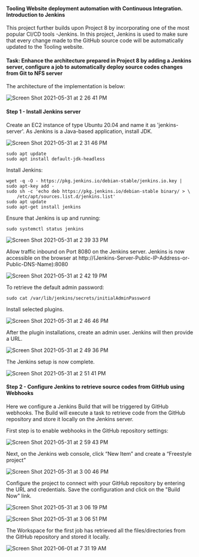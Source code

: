 #### Tooling Website deployment automation with Continuous Integration. Introduction to Jenkins

This project further builds upon Project 8 by incorporating one of the most popular CI/CD tools -Jenkins. In this project, Jenkins is used to make sure that every change made to the GitHub source code will be automatically updated to the Tooling website.

#### Task: Enhance the architecture prepared in Project 8 by adding a Jenkins server, configure a job to automatically deploy source codes changes from Git to NFS server

The architecture of the implementation is below:

![Screen Shot 2021-05-31 at 2 26 41 PM](https://user-images.githubusercontent.com/44268796/120229948-46f0ef80-c21c-11eb-9581-1eaee63823b8.png)


#### Step 1 - Install Jenkins server

Create an EC2 instance of type Ubuntu 20.04 and name it as 'jenkins-server'. As Jenkins is a Java-based application, install JDK.

![Screen Shot 2021-05-31 at 2 31 46 PM](https://user-images.githubusercontent.com/44268796/120230264-ef9f4f00-c21c-11eb-84ed-3c32e71a5bc5.png)


```
sudo apt update
sudo apt install default-jdk-headless
```
Install Jenkins:
```
wget -q -O - https://pkg.jenkins.io/debian-stable/jenkins.io.key | sudo apt-key add -
sudo sh -c 'echo deb https://pkg.jenkins.io/debian-stable binary/ > \
    /etc/apt/sources.list.d/jenkins.list'
sudo apt update
sudo apt-get install jenkins
```
Ensure that Jenkins is up and running:
```
sudo systemctl status jenkins
```

![Screen Shot 2021-05-31 at 2 39 33 PM](https://user-images.githubusercontent.com/44268796/120230768-05f9da80-c21e-11eb-83bf-82f782efded0.png)


Allow traffic inbound on Port 8080 on the Jenkins server. Jenkins is now accessible on the browser at http://(Jenkins-Server-Public-IP-Address-or-Public-DNS-Name):8080
    
![Screen Shot 2021-05-31 at 2 42 19 PM](https://user-images.githubusercontent.com/44268796/120230977-69840800-c21e-11eb-8861-bc203d5aa0a2.png)
    
 To retrieve the default admin password:
 ```
 sudo cat /var/lib/jenkins/secrets/initialAdminPassword
 ```
 
  Install selected plugins. 
 
 ![Screen Shot 2021-05-31 at 2 46 46 PM](https://user-images.githubusercontent.com/44268796/120231262-09419600-c21f-11eb-8bac-d23d036beab5.png)
 
After the plugin installations, create an admin user. Jenkins will then provide a URL.

![Screen Shot 2021-05-31 at 2 49 36 PM](https://user-images.githubusercontent.com/44268796/120231450-6dfcf080-c21f-11eb-9dda-6a590e7d2df9.png)


The Jenkins setup is now complete.

![Screen Shot 2021-05-31 at 2 51 41 PM](https://user-images.githubusercontent.com/44268796/120231594-b87e6d00-c21f-11eb-8f08-9d55feea32ae.png)


#### Step 2 - Configure Jenkins to retrieve source codes from GitHub using Webhooks
 
 Here we configure a Jenkins Build that will be triggered by GitHub webhooks. The Build will execute a task to retrieve code from the GitHub repository and store it locally on the Jenkins server. 
 
First step is to enable webhooks in the GitHub repository settings: 

![Screen Shot 2021-05-31 at 2 59 43 PM](https://user-images.githubusercontent.com/44268796/120315514-72bab680-c2aa-11eb-8ecf-094434a49fbb.png)


Next, on the Jenkins web console, click “New Item” and create a “Freestyle project”

![Screen Shot 2021-05-31 at 3 00 46 PM](https://user-images.githubusercontent.com/44268796/120315725-a8f83600-c2aa-11eb-8450-62ae2cf0f3a5.png)


Configure the project to connect with your GitHub repository by entering the URL and credentials. Save the configuration and click on the "Build Now" link. 


![Screen Shot 2021-05-31 at 3 06 19 PM](https://user-images.githubusercontent.com/44268796/120315874-ce853f80-c2aa-11eb-83d9-09d0e42185ca.png)



![Screen Shot 2021-05-31 at 3 06 51 PM](https://user-images.githubusercontent.com/44268796/120315886-d1803000-c2aa-11eb-8ca1-f534e6f1fdd8.png)


The Workspace for the first job has retrieved all the files/directories from the GitHub repository and stored it locally.

![Screen Shot 2021-06-01 at 7 31 19 AM](https://user-images.githubusercontent.com/44268796/120316395-5ec38480-c2ab-11eb-88f2-4ddc9ec59f78.png)








